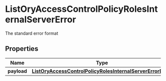 

# ListOryAccessControlPolicyRolesInternalServerError

The standard error format
## Properties

Name | Type | Description | Notes
------------ | ------------- | ------------- | -------------
**payload** | [**ListOryAccessControlPolicyRolesInternalServerErrorBody**](ListOryAccessControlPolicyRolesInternalServerErrorBody.md) |  |  [optional]




